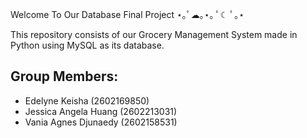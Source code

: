 Welcome To Our Database Final Project ⋆｡ﾟ☁︎｡⋆｡ ﾟ☾ ﾟ｡⋆

This repository consists of our Grocery Management System made in Python using MySQL as its database.

## Group Members:

- Edelyne Keisha (2602169850)
- Jessica Angela Huang (2602213031)
- Vania Agnes Djunaedy (2602158531)
